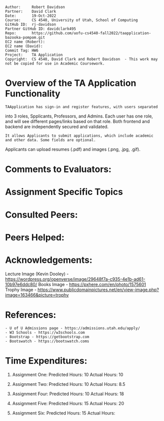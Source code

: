 ```
Author:     Robert Davidson
Partner:    David Clark
Date:       19-Oct-2022
Course:     CS 4540, University of Utah, School of Computing
GitHub ID:  rj-davidson
Partner GitHub ID: davidclark495
Repo:       https://github.com/uofu-cs4540-fall2022/taapplication-bazooka-pompom.git
EC2 name (Robert): 
EC2 name (David): 
Commit Tag: HW6
Project:    TA Application
Copyright:  CS 4540, David Clark and Robert Davidson  - This work may not be copied for use in Academic Coursework.
```
# Overview of the TA Application Functionality
    
    TAApplication has sign-in and register features, with users separated
into 3 roles, Spplicants, Professors, and Admins. Each user has one role, and will see
different pages/links based on that role. Both frontend and backend are independently secured
and validated.

    It allows Applicants to submit applications, which include academic and other data. Some fields are optional.
Applicants can upload resumes (.pdf) and images (.png, .jpg, .gif).

# Comments to Evaluators:


# Assignment Specific Topics



# Consulted Peers:



# Peers Helped:



# Acknowledgements:  

Lecture Image (Kevin Dooley) - https://wordpress.org/openverse/image/29648f7a-c935-4e1b-ad61-10b97e6ddc80/
Books Image - https://pxhere.com/en/photo/1575601
Trophy Image - https://www.publicdomainpictures.net/en/view-image.php?image=163466&picture=trophy

# References:

    - U of U Admissions page - https://admissions.utah.edu/apply/
    - W3 Schools - https://w3schools.com
    - Bootstrap - https://getbootstrap.com
    - Bootswatch - https://bootswatch.coms

# Time Expenditures:

   1. Assignment One: Predicted Hours: 10 Actual Hours: 10
   2. Assignment Two: Predicted Hours: 10 Actual Hours: 8.5
   
   4. Assignment Four: Predicted Hours: 10 Actual Hours: 18
   5. Assignment Five: Predicted Hours: 15 Actual Hours: 20
   6. Assignment Six: Predicted Hours: 15 Actual Hours: 
